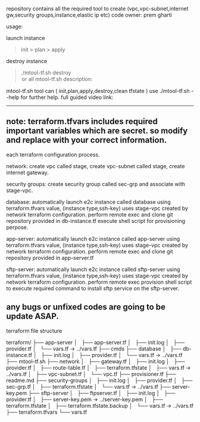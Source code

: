 repository contains all the required tool to create (vpc,vpc-subnet,internet gw,security groups,instance,elastic ip etc)
code owner: prem gharti

usage:

launch instance
> init > plan > apply 

destroy instance 
> ./mtool-tf.sh destroy <option> or all
mtool-tf.sh description:

mtool-tf.sh tool can ( init,plan,apply,destroy,clean tfstate )
use ./mtool-tf.sh --help for further help.
full guided video link: <under process>

-------------------------------------------------------------------------
note: 
terraform.tfvars includes required important variables which are secret.
so modify and replace with your correct information.
-------------------------------------------------------------------------
each terraform configuration process.

network:
create vpc called stage, create vpc-subnet called stage, create internet gateway.

security groups:
create security group called sec-grp and associate with stage-vpc.

database:
automatically launch e2c instance called database using terraform.tfvars value, (instance type,ssh-key)
uses stage-vpc created by network terraform configuration.
perform remote exec and clone git repository provided in db-instance.tf
execute shell script for provisioning perpose.

app-server: 
automatically launch e2c instance called app-server using terraform.tfvars value, (instance type,ssh-key)
uses stage-vpc created by network terraform configuration.
perform remote exec and clone git repository provided in app-server.tf

sftp-server:
automatically launch e2c instance called sftp-server using terraform.tfvars value, (instance type,ssh-key)
uses stage-vpc created by network terraform configuration.
perform remote exec provision shell script to execute required command to install sftp service on the sftp-server.

any bugs or unfixed codes are going to be update ASAP.
-------------------------------------------------------------------------

terraform file structure

terraform/
├── app-server
│   ├── app-server.tf
│   ├── init.log
│   ├── provider.tf
│   └── vars.tf -> ../vars.tf
├── cmds
├── database
│   ├── db-instance.tf
│   ├── init.log
│   ├── provider.tf
│   └── vars.tf -> ../vars.tf
├── mtool-tf.sh
├── network
│   ├── gateway.tf
│   ├── init.log
│   ├── provider.tf
│   ├── route-table.tf
│   ├── terraform.tfstate
│   ├── vars.tf -> ../vars.tf
│   ├── vpc-subnet.tf
│   └── vpc.tf
├── provisioner.tf
├── readme.md
├── security-groups
│   ├── init.log
│   ├── provider.tf
│   ├── sec-grp.tf
│   ├── terraform.tfstate
│   └── vars.tf -> ../vars.tf
├── server-key.pem
├── sftp-server
│   ├── ftpserver.tf
│   ├── init.log
│   ├── provider.tf
│   ├── server-key.pem -> ../server-key.pem
│   ├── terraform.tfstate
│   ├── terraform.tfstate.backup
│   └── vars.tf -> ../vars.tf
├── terraform.tfvars
└── vars.tf

